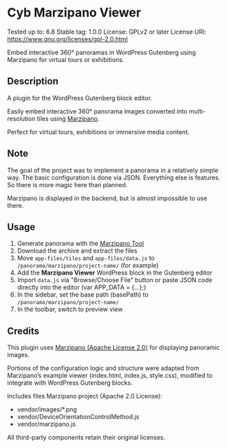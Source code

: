 # Cyb Marzipano Viewer
Tested up to: 6.8
Stable tag: 1.0.0
License: GPLv2 or later
License URI: https://www.gnu.org/licenses/gpl-2.0.html

Embed interactive 360° panoramas in WordPress Gutenberg using Marzipano for virtual tours or exhibitions.

## Description

A plugin for the WordPress Gutenberg block editor.

Easily embed interactive 360° panorama images converted into multi-resolution tiles using [Marzipano](https://www.marzipano.net/).

Perfect for virtual tours, exhibitions or immersive media content.

## Note

The goal of the project was to implement a panorama in a relatively simple way.
The basic configuration is done via JSON. Everything else is features.
So there is more magic here than planned.

Marzipano is displayed in the backend, but is almost impossible to use there.

## Usage

1. Generate panorama with the [Marzipano Tool](https://www.marzipano.net/tool/)
2. Download the archive and extract the files
3. Move `app-files/tiles` and `app-files/data.js` to `/panorama/marzipano/project-name/` (for example)
4. Add the **Marzipano Viewer** WordPress block in the Gutenberg editor
5. Import `data.js` via "Browse/Choose File" button or paste JSON code directly into the editor (var APP_DATA = {...};)
6. In the sidebar, set the base path (basePath) to `/panorama/marzipano/project-name/`
7. In the toolbar, switch to preview view

## Credits

This plugin uses [Marzipano (Apache License 2.0)](https://www.marzipano.net) for displaying panoramic images.

Portions of the configuration logic and structure were adapted from Marzipano’s example viewer
(index.html, index.js, style.css), modified to integrate with WordPress Gutenberg blocks.

Includes files Marzipano project (Apache 2.0 License):

* vendor/images/*.png
* vendor/DeviceOrientationControlMethod.js
* vendor/marzipano.js

All third-party components retain their original licenses.

